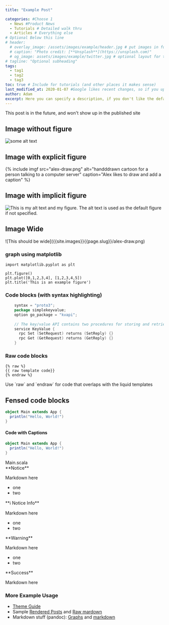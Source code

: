 ```yaml
---
title: "Example Post"

categories: #Choose 1
  - News #Product News
  - Tutorials # Detailed walk thru
  - Articles # Everything else
# Optional Below this line
# header:
  # overlay_image: /assets/images/example/header.jpg # put images in folder named for post
  # caption: "Photo credit: [**Unsplash**](https://unsplash.com)"
  # og_image: assets/images/example/twitter.jpg # optional layout for twitter
# tagline: "Optional subheading"
tags:
  - tag1
  - tag2
  - tag3
toc: true # Include for tutorials (and other places it makes sense)
last_modified_at: 2020-01-07 #Google likes recent changes, so if you update and article, move the date forward
author: Adam
excerpt: Here you can specify a description, if you don't like the default.
---
```


This post is in the future, and won't show up in the published site

## Image without figure

![some alt text]({{site.images}}{{page.slug}}/alex-draw.png)

## Image with explicit figure

{% include imgf src="alex-draw.png" alt="handddrawn cartoon for a person talking to a computer server" caption="Alex likes to draw and add a caption" %}

## Image with implicit figure

![This is my alt text and my figure. The alt text is used as the default figure if not specified.]({{site.images}}{{page.slug}}/alex-draw.png)


## Image Wide

<div class="wide">
![This should be wide]({{site.images}}{{page.slug}}/alex-draw.png)
</div>

### graph using matplotlib
``` matplotlib
import matplotlib.pyplot as plt

plt.figure()
plt.plot([0,1,2,3,4], [1,2,3,4,5])
plt.title('This is an example figure')
```

### Code blocks (with syntax highlighting)

``` go
    syntax = "proto3";
    package simplekeyvalue;
    option go_package = "kvapi";
    
    // The key/value API contains two procedures for storing and retrieving data
    service KeyValue {
      rpc Set (SetRequest) returns (SetReply) {}
      rpc Get (GetRequest) returns (GetReply) {}
    }
```

### Raw code blocks
```
{% raw %}
{{ raw template code}}
{% endraw %}
```
<figcaption>Use `raw` and `endraw` for code that overlaps with the liquid templates</figcaption>


## Fensed code blocks
~~~ scala 
object Main extends App {
  println("Hello, World!")
}
~~~

#### Code with Captions


``` scala
object Main extends App {
  println("Hello, World!")
}
```
<figcaption>Main.scala</figcaption>


<div class="notice" markdown="1">
**Notice**

Markdown here
- one
- two
</div>

<div class="notice--info" markdown="1">
**ℹ️  Notice Info**

Markdown here
- one
- two
</div>


<div class="notice--warning" markdown="1">
**Warning**

Markdown here
- one
- two
</div>

<div class="notice--success" markdown="1">
**Success**

Markdown here
</div>

### More Example Usage

- [Theme Guide](https://mmistakes.github.io/minimal-mistakes/docs/quick-start-guide/)
- Sample [Rendered Posts](https://mmistakes.github.io/minimal-mistakes/year-archive/) and [Raw mardown](https://github.com/mmistakes/minimal-mistakes/tree/d6444412c63aea5e47241ef536509fb1bfef4830/docs/_posts)
- Markdown stuff (pandoc): [Graphs](https://laurentrdc.github.io/pandoc-plot/) and [markdown](https://pandoc.org/MANUAL.html#pandocs-markdown)